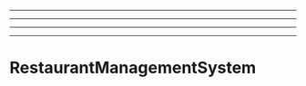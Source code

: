 ------------------------------------------------------------------
----------------------------------------------------------------------------------------------------
----------------------------------------------------------------------------------------------------
----------------------------------------------------------------------------------------------------
# RestaurantManagementSystem
